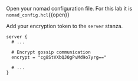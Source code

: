 Open your nomad configuration file. For this lab it is `nomad_config.hcl`{{open}}

Add your encryption token to the `server` stanza.

```hcl
server {
  # ...

  # Encrypt gossip communication
  encrypt = "cg8StVXbQJ0gPvMd9o7yrg=="

  # ...
}
```
